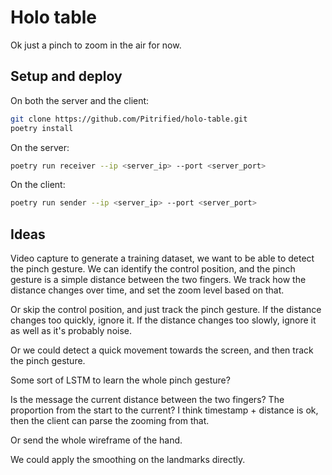 # Holo table

Ok just a pinch to zoom in the air for now.

## Setup and deploy

On both the server and the client:

```bash
git clone https://github.com/Pitrified/holo-table.git
poetry install
```

On the server:

```bash
poetry run receiver --ip <server_ip> --port <server_port>
```

On the client:

```bash
poetry run sender --ip <server_ip> --port <server_port>
```

## Ideas

Video capture to generate a training dataset,
we want to be able to detect the pinch gesture.
We can identify the control position,
and the pinch gesture is a simple distance between the two fingers.
We track how the distance changes over time,
and set the zoom level based on that.

Or skip the control position, and just track the pinch gesture.
If the distance changes too quickly, ignore it.
If the distance changes too slowly, ignore it as well as it's probably noise.

Or we could detect a quick movement towards the screen,
and then track the pinch gesture.

Some sort of LSTM to learn the whole pinch gesture?

Is the message the current distance between the two fingers?
The proportion from the start to the current?
I think timestamp + distance is ok,
then the client can parse the zooming from that.

Or send the whole wireframe of the hand.

We could apply the smoothing on the landmarks directly.
